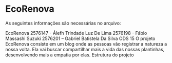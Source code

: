 # EcoRenova
As seguintes informações são necessárias no arquivo:

EcoRenova
2576147 - Álefh Trindade Luz De Lima
2576198 - Fábio Massashi Suzuki
2576201 – Gabriel Batistela Da Silva
ODS 15
O projeto EcoRenova consiste em um blog onde as pessoas vão registrar a natureza a nossa volta. Ela vai buscar compartilhar mais a vida das nossas plantinhas, desenvolvendo mais a empatia por elas.
Estrutura do projeto
